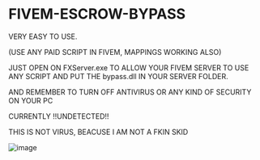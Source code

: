 # FIVEM-ESCROW-BYPASS
VERY EASY TO USE.

(USE ANY PAID SCRIPT IN FIVEM, MAPPINGS WORKING ALSO)

JUST OPEN ON FXServer.exe TO ALLOW YOUR FIVEM SERVER TO USE ANY SCRIPT AND PUT THE bypass.dll IN YOUR SERVER FOLDER.

AND REMEMBER TO TURN OFF ANTIVIRUS OR ANY KIND OF SECURITY ON YOUR PC

CURRENTLY !!UNDETECTED!!

THIS IS NOT VIRUS, BEACUSE I AM NOT A FKIN SKID

![image](https://user-images.githubusercontent.com/84667937/200367718-59d56bb2-e6b5-47b2-bce2-41ae3c073a3e.png)
